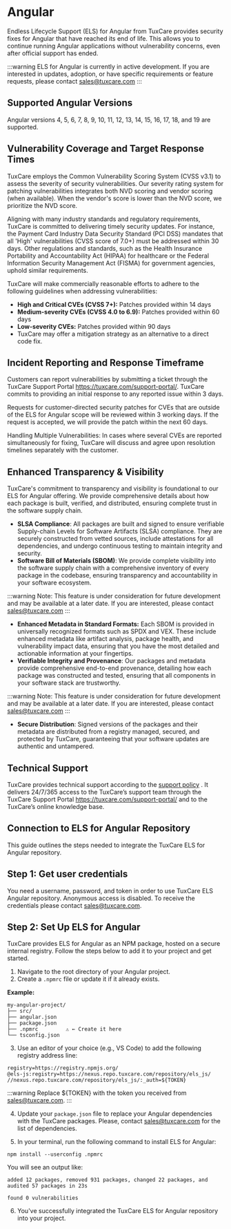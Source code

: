 # Angular

Endless Lifecycle Support (ELS) for Angular from TuxCare provides security fixes for Angular that have reached its end of life. This allows you to continue running Angular applications without vulnerability concerns, even after official support has ended.

:::warning
ELS for Angular is currently in active development. If you are interested in updates, adoption, or have specific requirements or feature requests, please contact [sales@tuxcare.com](mailto:sales@tuxcare.com)
:::

## Supported Angular Versions

Angular versions 4, 5, 6, 7, 8, 9, 10, 11, 12, 13, 14, 15, 16, 17, 18, and 19 are supported.

## Vulnerability Coverage and Target Response Times

TuxCare employs the Common Vulnerability Scoring System (CVSS v3.1) to assess the severity of security vulnerabilities. Our severity rating system for patching vulnerabilities integrates both NVD scoring and vendor scoring (when available). When the vendor's score is lower than the NVD score, we prioritize the NVD score.

Aligning with many industry standards and regulatory requirements, TuxCare is committed to delivering timely security updates. For instance, the Payment Card Industry Data Security Standard (PCI DSS) mandates that all 'High' vulnerabilities (CVSS score of 7.0+) must be addressed within 30 days. Other regulations and standards, such as the Health Insurance Portability and Accountability Act (HIPAA) for healthcare or the Federal Information Security Management Act (FISMA) for government agencies, uphold similar requirements.

TuxCare will make commercially reasonable efforts to adhere to the following guidelines when addressing vulnerabilities:

* **High and Critical CVEs (CVSS 7+):** Patches provided within 14 days
* **Medium-severity CVEs (CVSS 4.0 to 6.9):** Patches provided within 60 days
* **Low-severity CVEs:** Patches provided within 90 days
* TuxCare may offer a mitigation strategy as an alternative to a direct code fix.

## Incident Reporting and Response Timeframe

Customers can report vulnerabilities by submitting a ticket through the TuxCare Support Portal <https://tuxcare.com/support-portal/>. TuxCare commits to providing an initial response to any reported issue within 3 days.

Requests for customer-directed security patches for CVEs that are outside of the ELS for Angular scope will be reviewed within 3 working days. If the request is accepted, we will provide the patch within the next 60 days.

Handling Multiple Vulnerabilities: In cases where several CVEs are reported simultaneously for fixing, TuxCare will discuss and agree upon resolution timelines separately with the customer.

## Enhanced Transparency & Visibility

TuxCare's commitment to transparency and visibility is foundational to our ELS for Angular offering. We provide comprehensive details about how each package is built, verified, and distributed, ensuring complete trust in the software supply chain.

* **SLSA Compliance**: All packages are built and signed to ensure verifiable Supply-chain Levels for Software Artifacts (SLSA) compliance. They are securely constructed from vetted sources, include attestations for all dependencies, and undergo continuous testing to maintain integrity and security.
* **Software Bill of Materials (SBOM)**: We provide complete visibility into the software supply chain with a comprehensive inventory of every package in the codebase, ensuring transparency and accountability in your software ecosystem.

:::warning
Note: This feature is under consideration for future development and may be available at a later date. If you are interested, please contact [sales@tuxcare.com](mailto:sales@tuxcare.com)
:::

* **Enhanced Metadata in Standard Formats:** Each SBOM is provided in universally recognized formats such as SPDX and VEX. These include enhanced metadata like artifact analysis, package health, and vulnerability impact data, ensuring that you have the most detailed and actionable information at your fingertips.
* **Verifiable Integrity and Provenance**: Our packages and metadata provide comprehensive end-to-end provenance, detailing how each package was constructed and tested, ensuring that all components in your software stack are trustworthy.

:::warning
Note: This feature is under consideration for future development and may be available at a later date. If you are interested, please contact [sales@tuxcare.com](mailto:sales@tuxcare.com)
:::

* **Secure Distribution**: Signed versions of the packages and their metadata are distributed from a registry managed, secured, and protected by TuxCare, guaranteeing that your software updates are authentic and untampered.

## Technical Support

TuxCare provides technical support according to the [support policy](https://tuxcare.com/TuxCare-support-policy.pdf?_gl=1*9hjdum*_up*MQ..*_ga*MTQ0MTM0NTI4OC4xNjk5Mzk2ODYy*_ga_Z539WTSZ80*MTY5OTM5Njg2MC4xLjAuMTY5OTM5Njg2MC4wLjAuMA..*_ga_1790YFKF4F*MTY5OTM5Njg2MC4xLjAuMTY5OTM5Njg2MC4wLjAuMA..*_ga_64QBSWJJGS*MTY5OTM5Njg2MC4xLjAuMTY5OTM5Njg2MC4wLjAuMA..) . It delivers 24/7/365 access to the TuxCare’s support team through the TuxCare Support Portal <https://tuxcare.com/support-portal/> and to the TuxCare’s online knowledge base.

## Connection to ELS for Angular Repository

This guide outlines the steps needed to integrate the TuxCare ELS for Angular repository.

## Step 1: Get user credentials

You need a username, password, and token in order to use TuxCare ELS Angular repository. Anonymous access is disabled. To receive the credentials please contact [sales@tuxcare.com](mailto:sales@tuxcare.com).

## Step 2: Set Up ELS for Angular

TuxCare provides ELS for Angular as an NPM package, hosted on a secure internal registry. Follow the steps below to add it to your project and get started.

1. Navigate to the root directory of your Angular project.
2. Create a `.npmrc` file or update it if it already exists.

  **Example:**

  ```text
  my-angular-project/
  ├── src/
  ├── angular.json
  ├── package.json
  ├── .npmrc         ⚠️ ← Create it here
  └── tsconfig.json
  ```

3. Use an editor of your choice (e.g., VS Code) to add the following registry address line:

  <CodeWithCopy>

  ```text
  registry=https://registry.npmjs.org/
  @els-js:registry=https://nexus.repo.tuxcare.com/repository/els_js/
  //nexus.repo.tuxcare.com/repository/els_js/:_auth=${TOKEN}
  ```

  </CodeWithCopy>

  :::warning
  Replace ${TOKEN} with the token you received from [sales@tuxcare.com](mailto:sales@tuxcare.com).
  :::

4. Update your `package.json` file to replace your Angular dependencies with the TuxCare packages. Please, contact [sales@tuxcare.com](mailto:sales@tuxcare.com) for the list of dependencies.
<!--  
  **Angular 12**
  <details>
    <summary>Click to expand</summary>

  <CodeWithCopy>

  ```text
  "dependencies": {
      "@els-js/angular-12": "^0.0.1",
      "@angular/animations": "file:./node_modules/@els-js/angular-12/deps/@angular/animations",
      "@angular/common": "file:./node_modules/@els-js/angular-12/deps/@angular/common",
      "@angular/compiler": "file:./node_modules/@els-js/angular-12/deps/@angular/compiler",
      "@angular/core": "file:./node_modules/@els-js/angular-12/deps/@angular/core",
      "@angular/forms": "file:./node_modules/@els-js/angular-12/deps/@angular/forms",
      "@angular/platform-browser": "file:./node_modules/@els-js/angular-12/deps/@angular/platform-browser",
      "@angular/platform-browser-dynamic": "file:./node_modules/@els-js/angular-12/deps/@angular/platform-browser-dynamic",
      "@angular/router": "file:./node_modules/@els-js/angular-12/deps/@angular/router",
      "rxjs": "file:./node_modules/@els-js/angular-12/deps/rxjs",
      "tslib": "file:./node_modules/@els-js/angular-12/deps/tslib",
      "zone.js": "file:./node_modules/@els-js/angular-12/deps/zone.js"
  },
  "devDependencies": {
      "@angular-devkit/build-angular": "file:./node_modules/@els-js/angular-12/deps/@angular-devkit/build-angular",
      "@angular/cli": "file:./node_modules/@els-js/angular-12/deps/@angular/cli",
      "@angular/compiler-cli": "file:./node_modules/@els-js/angular-12/deps/@angular/compiler-cli",
      "@types/jasmine": "file:./node_modules/@els-js/angular-12/deps/@types/jasmine",
      "@types/node": "file:./node_modules/@els-js/angular-12/deps/@types/node",
      "jasmine-core": "file:./node_modules/@els-js/angular-12/deps/jasmine-core",
      "karma": "file:./node_modules/@els-js/angular-12/deps/karma",
      "karma-chrome-launcher": "file:./node_modules/@els-js/angular-12/deps/karma-chrome-launcher",
      "karma-coverage": "file:./node_modules/@els-js/angular-12/deps/karma-coverage",
      "karma-jasmine": "file:./node_modules/@els-js/angular-12/deps/karma-jasmine",
      "karma-jasmine-html-reporter": "file:./node_modules/@els-js/angular-12/deps/karma-jasmine-html-reporter",
      "typescript": "file:./node_modules/@els-js/angular-12/deps/typescript"
  }
  ```

  </CodeWithCopy>

  </details>

  **Angular 13**
  <details>
    <summary>Click to expand</summary>

  <CodeWithCopy>

  ```text
  "dependencies": {
      "@els-js/angular-13": "^0.0.1",
      "@angular/animations": "file:./node_modules/@els-js/angular-13/deps/@angular/animations",
      "@angular/common": "file:./node_modules/@els-js/angular-13/deps/@angular/common",
      "@angular/compiler": "file:./node_modules/@els-js/angular-13/deps/@angular/compiler",
      "@angular/core": "file:./node_modules/@els-js/angular-13/deps/@angular/core",
      "@angular/forms": "file:./node_modules/@els-js/angular-13/deps/@angular/forms",
      "@angular/platform-browser": "file:./node_modules/@els-js/angular-13/deps/@angular/platform-browser",
      "@angular/platform-browser-dynamic": "file:./node_modules/@els-js/angular-13/deps/@angular/platform-browser-dynamic",
      "@angular/router": "file:./node_modules/@els-js/angular-13/deps/@angular/router",
      "rxjs": "file:./node_modules/@els-js/angular-13/deps/rxjs",
      "tslib": "file:./node_modules/@els-js/angular-13/deps/tslib",
      "zone.js": "file:./node_modules/@els-js/angular-13/deps/zone.js"
  },
  "devDependencies": {
      "@angular-devkit/build-angular": "file:./node_modules/@els-js/angular-13/deps/@angular-devkit/build-angular",
      "@angular/cli": "file:./node_modules/@els-js/angular-13/deps/@angular/cli",
      "@angular/compiler-cli": "file:./node_modules/@els-js/angular-13/deps/@angular/compiler-cli",
      "@types/jasmine": "file:./node_modules/@els-js/angular-13/deps/@types/jasmine",
      "@types/node": "file:./node_modules/@els-js/angular-13/deps/@types/node",
      "jasmine-core": "file:./node_modules/@els-js/angular-13/deps/jasmine-core",
      "karma": "file:./node_modules/@els-js/angular-13/deps/karma",
      "karma-chrome-launcher": "file:./node_modules/@els-js/angular-13/deps/karma-chrome-launcher",
      "karma-coverage": "file:./node_modules/@els-js/angular-13/deps/karma-coverage",
      "karma-jasmine": "file:./node_modules/@els-js/angular-13/deps/karma-jasmine",
      "karma-jasmine-html-reporter": "file:./node_modules/@els-js/angular-13/deps/karma-jasmine-html-reporter",
      "typescript": "file:./node_modules/@els-js/angular-13/deps/typescript"
  }
  ```
  </CodeWithCopy>

  </details>

  **Angular 14**
  <details>
    <summary>Click to expand</summary>

  <CodeWithCopy>
    
  ```text
  "dependencies": {
      "@els-js/angular-14": "^0.0.1",
      "@angular/animations": "file:./node_modules/@els-js/angular-14/deps/@angular/animations",
      "@angular/common": "file:./node_modules/@els-js/angular-14/deps/@angular/common",
      "@angular/compiler": "file:./node_modules/@els-js/angular-14/deps/@angular/compiler",
      "@angular/core": "file:./node_modules/@els-js/angular-14/deps/@angular/core",
      "@angular/forms": "file:./node_modules/@els-js/angular-14/deps/@angular/forms",
      "@angular/platform-browser": "file:./node_modules/@els-js/angular-14/deps/@angular/platform-browser",
      "@angular/platform-browser-dynamic": "file:./node_modules/@els-js/angular-14/deps/@angular/platform-browser-dynamic",
      "@angular/router": "file:./node_modules/@els-js/angular-14/deps/@angular/router",
      "rxjs": "file:./node_modules/@els-js/angular-14/deps/rxjs",
      "tslib": "file:./node_modules/@els-js/angular-14/deps/tslib",
      "zone.js": "file:./node_modules/@els-js/angular-14/deps/zone.js"
  },
  "devDependencies": {
      "@angular-devkit/build-angular": "file:./node_modules/@els-js/angular-14/deps/@angular-devkit/build-angular",
      "@angular/cli": "file:./node_modules/@els-js/angular-14/deps/@angular/cli",
      "@angular/compiler-cli": "file:./node_modules/@els-js/angular-14/deps/@angular/compiler-cli",
      "@types/jasmine": "file:./node_modules/@els-js/angular-14/deps/@types/jasmine",
      "jasmine-core": "file:./node_modules/@els-js/angular-14/deps/jasmine-core",
      "karma": "file:./node_modules/@els-js/angular-14/deps/karma",
      "karma-chrome-launcher": "file:./node_modules/@els-js/angular-14/deps/karma-chrome-launcher",
      "karma-coverage": "file:./node_modules/@els-js/angular-14/deps/karma-coverage",
      "karma-jasmine": "file:./node_modules/@els-js/angular-14/deps/karma-jasmine",
      "karma-jasmine-html-reporter": "file:./node_modules/@els-js/angular-14/deps/karma-jasmine-html-reporter",
      "typescript": "file:./node_modules/@els-js/angular-14/deps/typescript"
  }
  ```
    
  </CodeWithCopy>

  </details>

  **Angular 15**
  <details>
    <summary>Click to expand</summary>
    
  <CodeWithCopy>

  ```text
  "dependencies": {
      "@els-js/angular-15": "^0.0.1",
      "@angular/animations": "file:./node_modules/@els-js/angular-15/deps/@angular/animations",
      "@angular/common": "file:./node_modules/@els-js/angular-15/deps/@angular/common",
      "@angular/compiler": "file:./node_modules/@els-js/angular-15/deps/@angular/compiler",
      "@angular/core": "file:./node_modules/@els-js/angular-15/deps/@angular/core",
      "@angular/forms": "file:./node_modules/@els-js/angular-15/deps/@angular/forms",
      "@angular/platform-browser": "file:./node_modules/@els-js/angular-15/deps/@angular/platform-browser",
      "@angular/platform-browser-dynamic": "file:./node_modules/@els-js/angular-15/deps/@angular/platform-browser-dynamic",
      "@angular/router": "file:./node_modules/@els-js/angular-15/deps/@angular/router",
      "rxjs": "file:./node_modules/@els-js/angular-15/deps/rxjs",
      "tslib": "file:./node_modules/@els-js/angular-15/deps/tslib",
      "zone.js": "file:./node_modules/@els-js/angular-15/deps/zone.js"
  },
  "devDependencies": {
      "@angular-devkit/build-angular": "file:./node_modules/@els-js/angular-15/deps/@angular-devkit/build-angular",
      "@angular/cli": "file:./node_modules/@els-js/angular-15/deps/@angular/cli",
      "@angular/compiler-cli": "file:./node_modules/@els-js/angular-15/deps/@angular/compiler-cli",
      "@types/jasmine": "file:./node_modules/@els-js/angular-15/deps/@types/jasmine",
      "jasmine-core": "file:./node_modules/@els-js/angular-15/deps/jasmine-core",
      "karma": "file:./node_modules/@els-js/angular-15/deps/karma",
      "karma-chrome-launcher": "file:./node_modules/@els-js/angular-15/deps/karma-chrome-launcher",
      "karma-coverage": "file:./node_modules/@els-js/angular-15/deps/karma-coverage",
      "karma-jasmine": "file:./node_modules/@els-js/angular-15/deps/karma-jasmine",
      "karma-jasmine-html-reporter": "file:./node_modules/@els-js/angular-15/deps/karma-jasmine-html-reporter",
      "typescript": "file:./node_modules/@els-js/angular-15/deps/typescript"
  }
  ```
    
  </CodeWithCopy>

  </details>

  **Angular 16**
  <details>
    <summary>Click to expand</summary>
    
  <CodeWithCopy>

  ```text
  "dependencies": {
      "@els-js/angular-16": "^0.0.1",
      "@angular/animations": "file:./node_modules/@els-js/angular-16/deps/@angular/animations",
      "@angular/common": "file:./node_modules/@els-js/angular-16/deps/@angular/common",
      "@angular/compiler": "file:./node_modules/@els-js/angular-16/deps/@angular/compiler",
      "@angular/core": "file:./node_modules/@els-js/angular-16/deps/@angular/core",
      "@angular/forms": "file:./node_modules/@els-js/angular-16/deps/@angular/forms",
      "@angular/platform-browser": "file:./node_modules/@els-js/angular-16/deps/@angular/platform-browser",
      "@angular/platform-browser-dynamic": "file:./node_modules/@els-js/angular-16/deps/@angular/platform-browser-dynamic",
      "@angular/router": "file:./node_modules/@els-js/angular-16/deps/@angular/router",
      "rxjs": "file:./node_modules/@els-js/angular-16/deps/rxjs",
      "tslib": "file:./node_modules/@els-js/angular-16/deps/tslib",
      "zone.js": "file:./node_modules/@els-js/angular-16/deps/zone.js"
  },
  "devDependencies": {
      "@angular-devkit/build-angular": "file:./node_modules/@els-js/angular-16/deps/@angular-devkit/build-angular",
      "@angular/cli": "file:./node_modules/@els-js/angular-16/deps/@angular/cli",
      "@angular/compiler-cli": "file:./node_modules/@els-js/angular-16/deps/@angular/compiler-cli",
      "@types/jasmine": "file:./node_modules/@els-js/angular-16/deps/@types/jasmine",
      "jasmine-core": "file:./node_modules/@els-js/angular-16/deps/jasmine-core",
      "karma": "file:./node_modules/@els-js/angular-16/deps/karma",
      "karma-chrome-launcher": "file:./node_modules/@els-js/angular-16/deps/karma-chrome-launcher",
      "karma-coverage": "file:./node_modules/@els-js/angular-16/deps/karma-coverage",
      "karma-jasmine": "file:./node_modules/@els-js/angular-16/deps/karma-jasmine",
      "karma-jasmine-html-reporter": "file:./node_modules/@els-js/angular-16/deps/karma-jasmine-html-reporter",
      "typescript": "file:./node_modules/@els-js/angular-16/deps/typescript"
  }
  ```
    
  </CodeWithCopy>

  </details>

  **Angular 17**
  <details>
    <summary>Click to expand</summary>

  <CodeWithCopy>

  ```text
  "dependencies": {
      "@els-js/angular-17": "^0.0.1",
      "@angular/animations": "file:./node_modules/@els-js/angular-17/deps/@angular/animations",
      "@angular/common": "file:./node_modules/@els-js/angular-17/deps/@angular/common",
      "@angular/compiler": "file:./node_modules/@els-js/angular-17/deps/@angular/compiler",
      "@angular/core": "file:./node_modules/@els-js/angular-17/deps/@angular/core",
      "@angular/forms": "file:./node_modules/@els-js/angular-17/deps/@angular/forms",
      "@angular/platform-browser": "file:./node_modules/@els-js/angular-17/deps/@angular/platform-browser",
      "@angular/platform-browser-dynamic": "file:./node_modules/@els-js/angular-17/deps/@angular/platform-browser-dynamic",
      "@angular/router": "file:./node_modules/@els-js/angular-17/deps/@angular/router",
      "rxjs": "file:./node_modules/@els-js/angular-17/deps/rxjs",
      "tslib": "file:./node_modules/@els-js/angular-17/deps/tslib",
      "zone.js": "file:./node_modules/@els-js/angular-17/deps/zone.js"
  },
  "devDependencies": {
      "@angular-devkit/build-angular": "file:./node_modules/@els-js/angular-17/deps/@angular-devkit/build-angular",
      "@angular/cli": "file:./node_modules/@els-js/angular-17/deps/@angular/cli",
      "@angular/compiler-cli": "file:./node_modules/@els-js/angular-17/deps/@angular/compiler-cli",
      "@types/jasmine": "file:./node_modules/@els-js/angular-17/deps/@types/jasmine",
      "jasmine-core": "file:./node_modules/@els-js/angular-17/deps/jasmine-core",
      "karma": "file:./node_modules/@els-js/angular-17/deps/karma",
      "karma-chrome-launcher": "file:./node_modules/@els-js/angular-17/deps/karma-chrome-launcher",
      "karma-coverage": "file:./node_modules/@els-js/angular-17/deps/karma-coverage",
      "karma-jasmine": "file:./node_modules/@els-js/angular-17/deps/karma-jasmine",
      "karma-jasmine-html-reporter": "file:./node_modules/@els-js/angular-17/deps/karma-jasmine-html-reporter",
      "typescript": "file:./node_modules/@els-js/angular-17/deps/typescript"
  }
  ```

  </CodeWithCopy>

  </details>

  **Angular 18**
  <details>
    <summary>Click to expand</summary>

  <CodeWithCopy>

  ```text
  "dependencies": {
      "@els-js/angular-18": "^0.0.1",
      "@angular/animations": "file:./node_modules/@els-js/angular-18/deps/@angular/animations",
      "@angular/common": "file:./node_modules/@els-js/angular-18/deps/@angular/common",
      "@angular/compiler": "file:./node_modules/@els-js/angular-18/deps/@angular/compiler",
      "@angular/core": "file:./node_modules/@els-js/angular-18/deps/@angular/core",
      "@angular/forms": "file:./node_modules/@els-js/angular-18/deps/@angular/forms",
      "@angular/platform-browser": "file:./node_modules/@els-js/angular-18/deps/@angular/platform-browser",
      "@angular/platform-browser-dynamic": "file:./node_modules/@els-js/angular-18/deps/@angular/platform-browser-dynamic",
      "@angular/router": "file:./node_modules/@els-js/angular-18/deps/@angular/router",
      "rxjs": "file:./node_modules/@els-js/angular-18/deps/rxjs",
      "tslib": "file:./node_modules/@els-js/angular-18/deps/tslib",
      "zone.js": "file:./node_modules/@els-js/angular-18/deps/zone.js"
  },
  "devDependencies": {
      "@angular-devkit/build-angular": "file:./node_modules/@els-js/angular-18/deps/@angular-devkit/build-angular",
      "@angular/cli": "file:./node_modules/@els-js/angular-18/deps/@angular/cli",
      "@angular/compiler-cli": "file:./node_modules/@els-js/angular-18/deps/@angular/compiler-cli",
      "@types/jasmine": "file:./node_modules/@els-js/angular-18/deps/@types/jasmine",
      "jasmine-core": "file:./node_modules/@els-js/angular-18/deps/jasmine-core",
      "karma": "file:./node_modules/@els-js/angular-18/deps/karma",
      "karma-chrome-launcher": "file:./node_modules/@els-js/angular-18/deps/karma-chrome-launcher",
      "karma-coverage": "file:./node_modules/@els-js/angular-18/deps/karma-coverage",
      "karma-jasmine": "file:./node_modules/@els-js/angular-18/deps/karma-jasmine",
      "karma-jasmine-html-reporter": "file:./node_modules/@els-js/angular-18/deps/karma-jasmine-html-reporter",
      "typescript": "file:./node_modules/@els-js/angular-18/deps/typescript"
  }
  ```
    
  </CodeWithCopy>

  </details>

  **Angular 19**
  <details>
    <summary>Click to expand</summary>

  <CodeWithCopy>

  ```text
  "dependencies": {
      "@els-js/angular-19": "^0.0.1",
      "@angular/common": "file:./node_modules/@els-js/angular-19/deps/@angular/common",
      "@angular/compiler": "file:./node_modules/@els-js/angular-19/deps/@angular/compiler",
      "@angular/core": "file:./node_modules/@els-js/angular-19/deps/@angular/core",
      "@angular/forms": "file:./node_modules/@els-js/angular-19/deps/@angular/forms",
      "@angular/platform-browser": "file:./node_modules/@els-js/angular-19/deps/@angular/platform-browser",
      "@angular/platform-browser-dynamic": "file:./node_modules/@els-js/angular-19/deps/@angular/platform-browser-dynamic",
      "@angular/router": "file:./node_modules/@els-js/angular-19/deps/@angular/router",
      "rxjs": "file:./node_modules/@els-js/angular-19/deps/rxjs",
      "tslib": "file:./node_modules/@els-js/angular-19/deps/tslib",
      "zone.js": "file:./node_modules/@els-js/angular-19/deps/zone.js"
  },
  "devDependencies": {
      "@angular-devkit/build-angular": "file:./node_modules/@els-js/angular-19/deps/@angular-devkit/build-angular",
      "@angular/cli": "file:./node_modules/@els-js/angular-19/deps/@angular/cli",
      "@angular/compiler-cli": "file:./node_modules/@els-js/angular-19/deps/@angular/compiler-cli",
      "@types/jasmine": "file:./node_modules/@els-js/angular-19/deps/@types/jasmine",
      "jasmine-core": "file:./node_modules/@els-js/angular-19/deps/jasmine-core",
      "karma": "file:./node_modules/@els-js/angular-19/deps/karma",
      "karma-chrome-launcher": "file:./node_modules/@els-js/angular-19/deps/karma-chrome-launcher",
      "karma-coverage": "file:./node_modules/@els-js/angular-19/deps/karma-coverage",
      "karma-jasmine": "file:./node_modules/@els-js/angular-19/deps/karma-jasmine",
      "karma-jasmine-html-reporter": "file:./node_modules/@els-js/angular-19/deps/karma-jasmine-html-reporter",
      "typescript": "file:./node_modules/@els-js/angular-19/deps/typescript"
  }
  ```
    
  </CodeWithCopy>

  </details>
  -->

5. In your terminal, run the following command to install ELS for Angular:

  <CodeWithCopy>
  
  ```text
  npm install --userconfig .npmrc
  ```
  
  </CodeWithCopy>

  You will see an output like:

  ```text
  added 12 packages, removed 931 packages, changed 22 packages, and audited 57 packages in 23s

  found 0 vulnerabilities
  ```

6. You've successfully integrated the TuxCare ELS for Angular repository into your project.